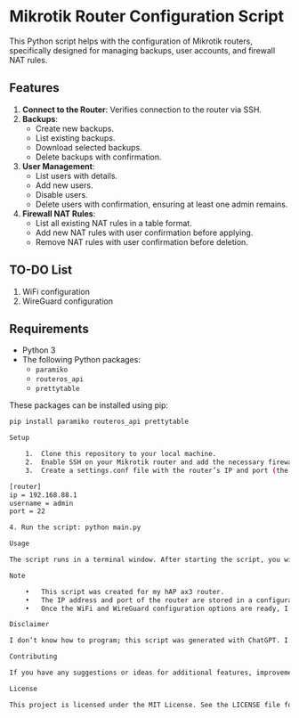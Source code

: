 # Mikrotik Router Configuration Script

This Python script helps with the configuration of Mikrotik routers, specifically designed for managing backups, user accounts, and firewall NAT rules. 

## Features

1. **Connect to the Router**: Verifies connection to the router via SSH.
2. **Backups**:
   - Create new backups.
   - List existing backups.
   - Download selected backups.
   - Delete backups with confirmation.
3. **User Management**:
   - List users with details.
   - Add new users.
   - Disable users.
   - Delete users with confirmation, ensuring at least one admin remains.
4. **Firewall NAT Rules**:
   - List all existing NAT rules in a table format.
   - Add new NAT rules with user confirmation before applying.
   - Remove NAT rules with user confirmation before deletion.

## TO-DO List

1. WiFi configuration
2. WireGuard configuration

## Requirements

- Python 3
- The following Python packages:
  - `paramiko`
  - `routeros_api`
  - `prettytable`

These packages can be installed using pip:

```sh
pip install paramiko routeros_api prettytable

Setup

	1.	Clone this repository to your local machine.
	2.	Enable SSH on your Mikrotik router and add the necessary firewall rules to allow connections.
	3.	Create a settings.conf file with the router’s IP and port (the password is not stored for security reasons). Example:

[router]
ip = 192.168.88.1
username = admin
port = 22

4. Run the script: python main.py

Usage

The script runs in a terminal window. After starting the script, you will see a menu with options for managing backups, users, and firewall NAT rules. Follow the prompts to perform the desired operations.

Note

	•	This script was created for my hAP ax3 router.
	•	The IP address and port of the router are stored in a configuration file, but the password is not stored anywhere for security reasons.
	•	Once the WiFi and WireGuard configuration options are ready, I plan to share the code on GitHub if anyone is interested.

Disclaimer

I don’t know how to program; this script was generated with ChatGPT. I am not responsible for its use or any errors it may cause.

Contributing

If you have any suggestions or ideas for additional features, improvements, or functionalities that would be helpful, please feel free to open an issue or submit a pull request.

License

This project is licensed under the MIT License. See the LICENSE file for details.
